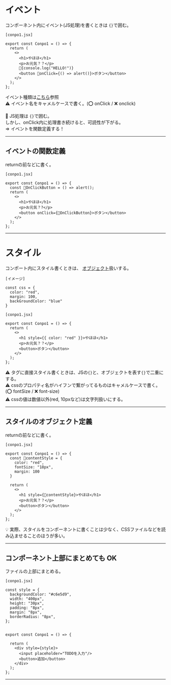 # イベント
コンポーネント内にイベント(JS処理)を書くときは `{}`で囲む。
~~~
[conpo1.jsx]

export const Conpo1 = () => {
  return (
    <>
      <h1>やほほ</h1>
      <p>お元気？？</p>
      🧡{console.log("HELLO!")}
      <button 🧡onClick={() => alert()}>ボタン</button>
    </>
  );
};
~~~
イベント種類は[こちら](https://github.com/Tarara33/TIL/blob/main/JavaScript/%E3%82%A4%E3%83%99%E3%83%B3%E3%83%88/%E3%82%A4%E3%83%99%E3%83%B3%E3%83%88%E5%AE%9A%E7%BE%A9.md#%E3%82%A4%E3%83%99%E3%83%B3%E3%83%88%E3%83%8F%E3%83%B3%E3%83%89%E3%83%A9%E3%83%BC)参照  
⚠️ イベント名をキャメルケースで書く。(⭕️ onClick / ❌ onclick)  

🧡 JS処理は `{}`で囲む。  
しかし、onClick内に処理書き続けると、可読性が下がる。  
=> イベントを関数定義する！
***

## イベントの関数定義
returnの前などに書く。
~~~
[conpo1.jsx]

export const Conpo1 = () => {
  const 💛OnClickButton = () => alert();
  return (
    <>
      <h1>やほほ</h1>
      <p>お元気？?</p>
      <button onClick={💛OnClickButton}>ボタン</button>
    </>
  );
};
~~~
***

# スタイル
コンポート内にスタイル書くときは、 [オブジェクト](https://github.com/Tarara33/TIL/blob/main/JavaScript/JS%E3%82%AA%E3%83%96%E3%82%B8%E3%82%A7%E3%82%AF%E3%83%88.md)扱いする。  
~~~
[イメージ]

const css = {
  color: "red",
  margin: 100,
  backGroundColor: "blue"
}
~~~
~~~
[conpo1.jsx]

export const Conpo1 = () => {
  return (
    <>
      <h1 style={{ color: "red" }}>やほほ</h1>
      <p>お元気？？</p>
      <button>ボタン</button>
    </>
  );
};
~~~
⚠️ タグに直接スタイル書くときは、JSの`{}`と、オブジェクトを表す`{}`で二重にする。  
⚠️ cssのプロパティ名がハイフンで繋がってるものはキャメルケースで書く。(⭕️ fontSize / ❌ font-size)   
⚠️ cssの値は数値以外(red, 10pxなど)は文字列扱いにする。  
***

## スタイルのオブジェクト定義
returnの前などに書く。
~~~
[conpo1.jsx]

export const Conpo1 = () => {
  const 💛contentStyle = {
    color: "red",
    fontSize: "18px",
    margin: 100
  }

  return (
    <>
      <h1 style={💛contentStyle}>やほほ</h1>
      <p>お元気？？</p>
      <button>ボタン</button>
    </>
  );
};
~~~
💡 実際、スタイルをコンポーネントに書くことは少なく、CSSファイルなどを読み込ませることのほうが多い。
***

## コンポーネント上部にまとめても OK
ファイルの上部にまとめる。
~~~
[conpo1.jsx]

const style = {
  backgroundColor: "#c6e5d9",
  width: "400px",
  height: "30px",
  padding: "8px",
  margin: "8px",
  borderRadius: "8px",
};


export const Conpo1 = () => {
  
  return (
    <div style={style}>
      <input placeholder="TODOを入力"/>
      <button>追加</button>
    </div>
  );
};
~~~
***
